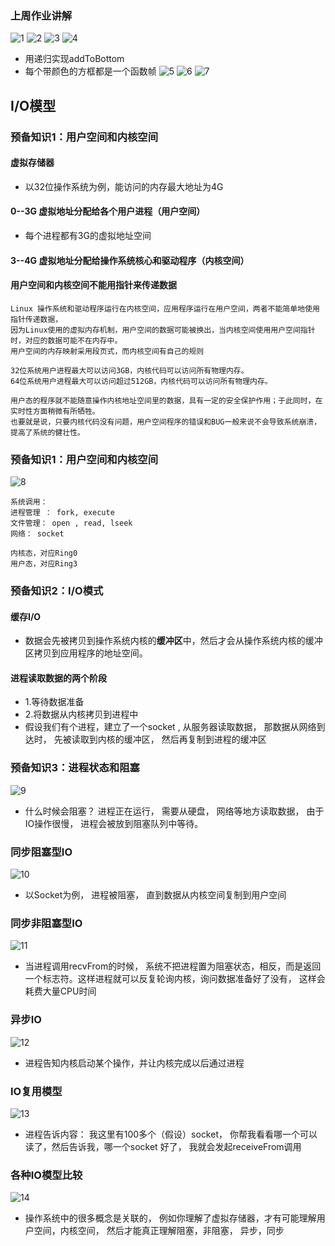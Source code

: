 ### 上周作业讲解
![1](https://github.com/Alex5Moon/Ace_coderising2017/blob/master/1st_quarter/pic/0412/1.jpg)
![2](https://github.com/Alex5Moon/Ace_coderising2017/blob/master/1st_quarter/pic/0412/2.jpg)
![3](https://github.com/Alex5Moon/Ace_coderising2017/blob/master/1st_quarter/pic/0412/3.jpg)
![4](https://github.com/Alex5Moon/Ace_coderising2017/blob/master/1st_quarter/pic/0412/4.jpg)
- 用递归实现addToBottom
- 每个带颜色的方框都是一个函数帧
![5](https://github.com/Alex5Moon/Ace_coderising2017/blob/master/1st_quarter/pic/0412/5.jpg)
![6](https://github.com/Alex5Moon/Ace_coderising2017/blob/master/1st_quarter/pic/0412/6.jpg)
![7](https://github.com/Alex5Moon/Ace_coderising2017/blob/master/1st_quarter/pic/0412/7.jpg)
## I/O模型
### 预备知识1：用户空间和内核空间
#### 虚拟存储器
- 以32位操作系统为例，能访问的内存最大地址为4G
#### 0--3G 虚拟地址分配给各个用户进程（用户空间）
- 每个进程都有3G的虚拟地址空间
#### 3--4G 虚拟地址分配给操作系统核心和驱动程序（内核空间）
#### 用户空间和内核空间不能用指针来传递数据
```
Linux 操作系统和驱动程序运行在内核空间，应用程序运行在用户空间，两者不能简单地使用指针传递数据，
因为Linux使用的虚拟内存机制，用户空间的数据可能被换出，当内核空间使用用户空间指针时，对应的数据可能不在内存中。
用户空间的内存映射采用段页式，而内核空间有自己的规则

32位系统用户进程最大可以访问3GB，内核代码可以访问所有物理内存。
64位系统用户进程最大可以访问超过512GB，内核代码可以访问所有物理内存。

用户态的程序就不能随意操作内核地址空间里的数据，具有一定的安全保护作用；于此同时，在实时性方面稍微有所牺牲。
也要就是说，只要内核代码没有问题，用户空间程序的错误和BUG一般来说不会导致系统崩溃，提高了系统的健壮性。
```
### 预备知识1：用户空间和内核空间
![8](https://github.com/Alex5Moon/Ace_coderising2017/blob/master/1st_quarter/pic/0412/8.jpg)
```
系统调用：
进程管理 ： fork, execute
文件管理： open , read, lseek
网络： socket

内核态，对应Ring0
用户态，对应Ring3
```
### 预备知识2：I/O模式
#### 缓存I/O
- 数据会先被拷贝到操作系统内核的**缓冲区**中，然后才会从操作系统内核的缓冲区拷贝到应用程序的地址空间。
#### 进程读取数据的两个阶段
- 1.等待数据准备
- 2.将数据从内核拷贝到进程中
- 假设我们有个进程，建立了一个socket , 从服务器读取数据， 那数据从网络到达时， 先被读取到内核的缓冲区， 然后再复制到进程的缓冲区
### 预备知识3：进程状态和阻塞
![9](https://github.com/Alex5Moon/Ace_coderising2017/blob/master/1st_quarter/pic/0412/9.jpg)
- 什么时候会阻塞？ 进程正在运行， 需要从硬盘， 网络等地方读取数据， 由于IO操作很慢， 进程会被放到阻塞队列中等待。
### 同步阻塞型IO
![10](https://github.com/Alex5Moon/Ace_coderising2017/blob/master/1st_quarter/pic/0412/10.jpg)
- 以Socket为例， 进程被阻塞， 直到数据从内核空间复制到用户空间
### 同步非阻塞型IO
![11](https://github.com/Alex5Moon/Ace_coderising2017/blob/master/1st_quarter/pic/0412/11.jpg)
- 当进程调用recvFrom的时候， 系统不把进程置为阻塞状态，相反，而是返回一个标志符。这样进程就可以反复轮询内核，询问数据准备好了没有， 这样会耗费大量CPU时间
### 异步IO
![12](https://github.com/Alex5Moon/Ace_coderising2017/blob/master/1st_quarter/pic/0412/12.jpg)
- 进程告知内核启动某个操作，并让内核完成以后通过进程
### IO复用模型
![13](https://github.com/Alex5Moon/Ace_coderising2017/blob/master/1st_quarter/pic/0412/13.jpg)
- 进程告诉内容： 我这里有100多个（假设）socket， 你帮我看看哪一个可以读了，然后告诉我，哪一个socket 好了， 我就会发起receiveFrom调用
### 各种IO模型比较
![14](https://github.com/Alex5Moon/Ace_coderising2017/blob/master/1st_quarter/pic/0412/14.jpg)
- 操作系统中的很多概念是关联的， 例如你理解了虚拟存储器，才有可能理解用户空间，内核空间， 然后才能真正理解阻塞，非阻塞， 异步，同步
